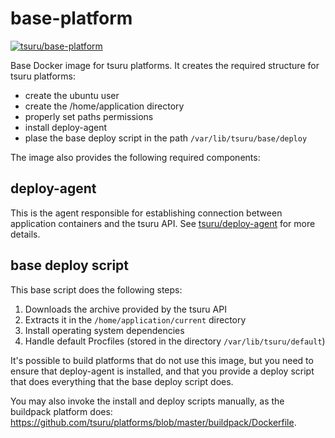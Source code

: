 base-platform
=============

[![tsuru/base-platform](http://dockeri.co/image/tsuru/base-platform)](https://hub.docker.com/r/tsuru/base-platform/)

Base Docker image for tsuru platforms. It creates the required structure for
tsuru platforms:

- create the ubuntu user
- create the /home/application directory
- properly set paths permissions
- install deploy-agent
- plase the base deploy script in the path ``/var/lib/tsuru/base/deploy``

The image also provides the following required components:

deploy-agent
------------

This is the agent responsible for establishing connection between application
containers and the tsuru API. See [tsuru/deploy-agent](https://github.com/tsuru/deploy-agent) for more details.

base deploy script
------------------

This base script does the following steps:

1. Downloads the archive provided by the tsuru API
1. Extracts it in the ``/home/application/current`` directory
1. Install operating system dependencies
1. Handle default Procfiles (stored in the directory ``/var/lib/tsuru/default``)

It's possible to build platforms that do not use this image, but you need to
ensure that deploy-agent is installed, and that you provide a deploy script
that does everything that the base deploy script does.

You may also invoke the install and deploy scripts manually, as the buildpack
platform does:
https://github.com/tsuru/platforms/blob/master/buildpack/Dockerfile.
